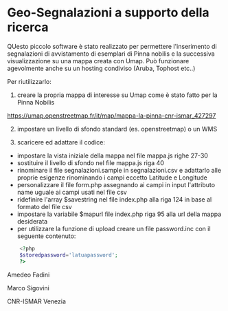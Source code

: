 # Geo-Segnalazioni a supporto della ricerca

QUesto piccolo software è stato realizzato per permettere l'inserimento di segnalazioni di avvistamento di esemplari di Pinna nobilis e la successiva visualizzazione su una mappa creata con Umap. Può funzionare agevolmente anche su un hosting condiviso (Aruba, Tophost etc..)

Per riutilizzarlo:

1) creare la propria mappa di interesse su Umap come è stato fatto per la Pinna Nobilis

https://umap.openstreetmap.fr/it/map/mappa-la-pinna-cnr-ismar_427297

2) impostare un livello di sfondo standard (es. openstreetmap) o un WMS

3) scaricere ed adattare il codice:

  -  impostare la vista iniziale della mappa nel file mappa.js righe 27-30
  -  sostituire il livello di sfondo nel file mappa.js riga 40
  -  rinominare il file segnalazioni.sample in segnalazioni.csv e adattarlo alle proprie esigenze rinominando i campi eccetto Latitude e Longitude
  -  personalizzare il file form.php assegnando ai campi in input l'attributo name uguale ai campi usati nel file csv
  -  ridefinire l'array $savestring nel file index.php alla riga 124 in base al formato del file csv
  -  impostare la variabile $mapurl file index.php riga 95 alla url della mappa desiderata
  - per utilizzare la funzione di upload creare un file password.inc con il seguente contenuto:
  
  ```php
      <?php
      $storedpassword='latuapassword';
      ?>
  ```
  
  
 Amedeo Fadini
 
 Marco Sigovini
 
 CNR-ISMAR Venezia
